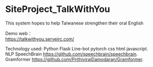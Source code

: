 # SiteProject_TalkWithYou   

This system hopes to help Taiwanese strengthen their oral English   

Demo web：  
https://talkwithyou.serveirc.com/  
  
 Technology used: Python Flask Line-bot pytorch css html javascript.  
 NLP SpeechBrain https://github.com/speechbrain/speechbrain.  
 Gramformer https://github.com/PrithivirajDamodaran/Gramformer.  
 
 
